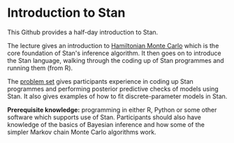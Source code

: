 # Introduction to Stan
This Github provides a half-day introduction to Stan.

The lecture gives an introduction to [Hamiltonian Monte Carlo](https://www.youtube.com/watch?v=a-wydhEuAm0) which is the core foundation of Stan's inference algorithm. It then goes on to introduce the Stan language, walking through the coding up of Stan programmes and running them (from R).

The [problem set](problem_sets/introduction_to_stan_problem_sets.pdf) gives participants experience in coding up Stan programmes and performing posterior predictive checks of models using Stan. It also gives examples of how to fit discrete-parameter models in Stan.

**Prerequisite knowledge:** programming in either R, Python or some other software which supports use of Stan. Participants should also have knowledge of the basics of Bayesian inference and how some of the simpler Markov chain Monte Carlo algorithms work.
